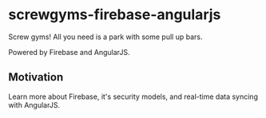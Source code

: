 screwgyms-firebase-angularjs
==========================

Screw gyms! All you need is a park with some pull up bars. 

Powered by Firebase and AngularJS.

Motivation
--

Learn more about Firebase, it's security models, and real-time data syncing with AngularJS.
